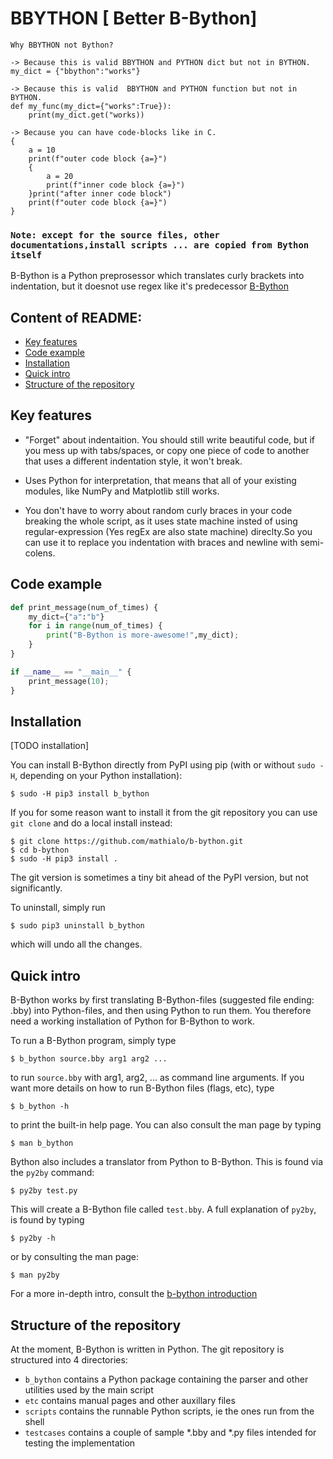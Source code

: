 # BBYTHON [ Better B-Bython]

```
Why BBYTHON not Bython?

-> Because this is valid BBYTHON and PYTHON dict but not in BYTHON.
my_dict = {"bbython":"works"}

-> Because this is valid  BBYTHON and PYTHON function but not in BYTHON.
def my_func(my_dict={"works":True}):
    print(my_dict.get("works))

-> Because you can have code-blocks like in C.
{
    a = 10
    print(f"outer code block {a=}")
    {
        a = 20
        print(f"inner code block {a=}")
    }print("after inner code block")
    print(f"outer code block {a=}")
}
```

### `Note: except for the source files, other documentations,install scripts ... are copied from Bython itself`

B-Bython is a Python preprosessor which translates curly brackets into indentation,
but it doesnot use regex like it's predecessor [B-Bython](https://github.com/mathialo/b-bython)

## Content of README:

- [Key features](#key-features)
- [Code example](#code-example)
- [Installation](#installation)
- [Quick intro](#quick-intro)
- [Structure of the repository](#structure-of-the-repository)

## Key features

- "Forget" about indentaition. You should still write beautiful code, but if you mess up with tabs/spaces, or copy one piece of code to another that uses a different indentation style, it won't break.

- Uses Python for interpretation, that means that all of your existing modules, like NumPy and Matplotlib still works.

- You don't have to worry about random curly braces in your code breaking the whole script,
  as it uses state machine insted of using regular-expression (Yes regEx are also state machine) direclty.So you can use it to replace you indentation with braces and newline with semi-colens.

## Code example

```python
def print_message(num_of_times) {
    my_dict={"a":"b"}
    for i in range(num_of_times) {
        print("B-Bython is more-awesome!",my_dict);
    }
}

if __name__ == "__main__" {
    print_message(10);
}
```

## Installation

[TODO installation]

You can install B-Bython directly from PyPI using pip (with or without `sudo -H`, depending on your Python installation):

```
$ sudo -H pip3 install b_bython
```

If you for some reason want to install it from the git repository you can use `git clone` and do a local install instead:

```
$ git clone https://github.com/mathialo/b-bython.git
$ cd b-bython
$ sudo -H pip3 install .
```

The git version is sometimes a tiny bit ahead of the PyPI version, but not significantly.

To uninstall, simply run

```
$ sudo pip3 uninstall b_bython
```

which will undo all the changes.

## Quick intro

B-Bython works by first translating B-Bython-files (suggested file ending: .bby) into Python-files, and then using Python to run them. You therefore need a working installation of Python for B-Bython to work.

To run a B-Bython program, simply type

```
$ b_bython source.bby arg1 arg2 ...
```

to run `source.bby` with arg1, arg2, ... as command line arguments. If you want more details on how to run B-Bython files (flags, etc), type

```
$ b_bython -h
```

to print the built-in help page. You can also consult the man page by typing

```
$ man b_bython
```

Bython also includes a translator from Python to B-Bython. This is found via the `py2by` command:

```
$ py2by test.py
```

This will create a B-Bython file called `test.bby`. A full explanation of `py2by`, is found by typing

```
$ py2by -h
```

or by consulting the man page:

```
$ man py2by
```

For a more in-depth intro, consult the [b-bython introduction](INTRODUCTION.md)

## Structure of the repository

At the moment, B-Bython is written in Python. The git repository is structured into 4 directories:

- `b_bython` contains a Python package containing the parser and other utilities used by the main script
- `etc` contains manual pages and other auxillary files
- `scripts` contains the runnable Python scripts, ie the ones run from the shell
- `testcases` contains a couple of sample \*.bby and \*.py files intended for testing the implementation
